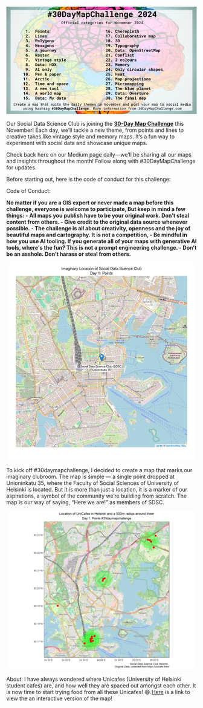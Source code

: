 ![30 Day Map Challenge](images/30day_challenge-01.png)

Our Social Data Science Club is joining the [**30-Day Map Challenge**](https://30daymapchallenge.com) this November! Each day, we’ll tackle a new theme, from points and lines to creative takes like vintage style and memory maps. It’s a fun way to experiment with social data and showcase unique maps.

Check back here on our Medium page daily—we’ll be sharing all our maps and insights throughout the month! Follow along with #30DayMapChallenge for updates.

Before starting out, here is the code of conduct for this challenge:

Code of Conduct:

**No matter if you are a GIS expert or never made a map before this challenge, everyone is welcome to participate, But keep in mind a few things: - All maps you publish have to be your original work. Don’t steal content from others. - Give credit to the original data source whenever possible. - The challenge is all about creativity, openness and the joy of beautiful maps and cartography. It is not a competition, - Be mindful in how you use AI tooling. If you generate all of your maps with generative AI tools, where's the fun? This is not a prompt engineering challenge. - Don’t be an asshole. Don’t harass or steal from others.**

![](images/day-1_mahdi.png)

To kick off #30daymapchallenge, I decided to create a map that marks our imaginary clubroom. The map is simple — a single point dropped at Unioninkatu 35, where the Faculty of Social Sciences of University of Helsinki is located. But it is more than just a location, it is a marker of our aspirations, a symbol of the community we’re building from scratch. The map is our way of saying, “Here we are!” as members of SDSC.

![](images/Day1_Points.png)

About: I have always wondered where Unicafes (University of Helsinki student cafes) are, and how well they are spaced out amongst each other. It is now time to start trying food from all these Unicafes! 😄.[Here](https://econvaibhav.github.io/unicafe_map.html) is a link to view the an interactive version of the map!
